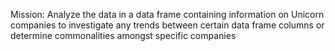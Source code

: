 Mission: Analyze the data in a data frame containing information on Unicorn companies to investigate any trends between certain data frame columns or determine commonalities amongst specific companies
